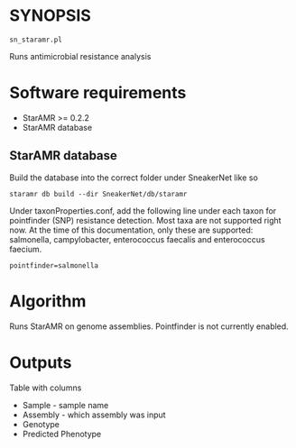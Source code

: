 # SYNOPSIS

`sn_staramr.pl`

Runs antimicrobial resistance analysis

# Software requirements

* StarAMR >= 0.2.2
* StarAMR database

## StarAMR database

Build the database into the correct folder under SneakerNet
like so

    staramr db build --dir SneakerNet/db/staramr

Under taxonProperties.conf, add the following line under each taxon for pointfinder (SNP)
resistance detection. Most taxa are not supported right now. At the time of this documentation,
only these are supported: salmonella, campylobacter, enterococcus faecalis and enterococcus faecium.

    pointfinder=salmonella

# Algorithm

Runs StarAMR on genome assemblies.  Pointfinder is not currently enabled.

# Outputs

Table with columns

* Sample - sample name
* Assembly - which assembly was input
* Genotype 
* Predicted Phenotype

